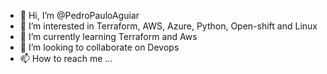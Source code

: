 - 👋 Hi, I’m @PedroPauloAguiar
- 👀 I’m interested in Terraform, AWS, Azure, Python, Open-shift and Linux
- 🌱 I’m currently learning Terraform and Aws
- 💞️ I’m looking to collaborate on Devops
- 📫 How to reach me ...

<!---
PedroPauloAguiar/PedroPauloAguiar is a ✨ special ✨ repository because its `README.md` (this file) appears on your GitHub profile.
You can click the Preview link to take a look at your changes.
--->
